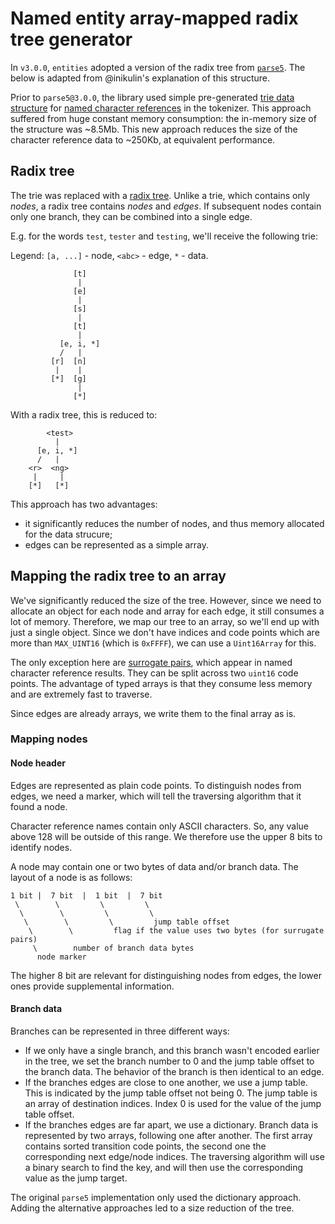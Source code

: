 # Named entity array-mapped radix tree generator

In `v3.0.0`, `entities` adopted a version of the radix tree from
[`parse5`](https://github.com/inikulin/parse5). The below is adapted from
@inikulin's explanation of this structure.

Prior to `parse5@3.0.0`, the library used simple pre-generated
[trie data structure](https://en.wikipedia.org/wiki/Trie) for
[named character references](https://html.spec.whatwg.org/multipage/syntax.html#named-character-references)
in the tokenizer. This approach suffered from huge constant memory consumption:
the in-memory size of the structure was ~8.5Mb. This new approach reduces the
size of the character reference data to ~250Kb, at equivalent performance.

## Radix tree

The trie was replaced with a
[radix tree](https://en.wikipedia.org/wiki/Radix_tree). Unlike a trie, which
contains only _nodes_, a radix tree contains _nodes_ and _edges_. If subsequent
nodes contain only one branch, they can be combined into a single edge.

E.g. for the words `test`, `tester` and `testing`, we'll receive the following
trie:

Legend: `[a, ...]` - node, `<abc>` - edge, `*` - data.

```
              [t]
               |
              [e]
               |
              [s]
               |
              [t]
               |
           [e, i, *]
           /   |
         [r]  [n]
          |    |
         [*]  [g]
               |
              [*]
```

With a radix tree, this is reduced to:

```
        <test>
          |
      [e, i, *]
      /   |
    <r>  <ng>
     |     |
    [*]   [*]
```

This approach has two advantages:

-   it significantly reduces the number of nodes, and thus memory allocated for
    the data strucure;
-   edges can be represented as a simple array.

## Mapping the radix tree to an array

We've significantly reduced the size of the tree. However, since we need to
allocate an object for each node and array for each edge, it still consumes a
lot of memory. Therefore, we map our tree to an array, so we'll end up with just
a single object. Since we don't have indices and code points which are more than
`MAX_UINT16` (which is `0xFFFF`), we can use a `Uint16Array` for this.

The only exception here are
[surrogate pairs](https://en.wikipedia.org/wiki/UTF-16#U.2B10000_to_U.2B10FFFF),
which appear in named character reference results. They can be split across two
`uint16` code points. The advantage of typed arrays is that they consume less
memory and are extremely fast to traverse.

Since edges are already arrays, we write them to the final array as is.

### Mapping nodes

#### Node header

Edges are represented as plain code points. To distinguish nodes from edges, we
need a marker, which will tell the traversing algorithm that it found a node.

Character reference names contain only ASCII characters. So, any value above 128
will be outside of this range. We therefore use the upper 8 bits to identify
nodes.

A node may contain one or two bytes of data and/or branch data. The layout of a
node is as follows:

```
1 bit |  7 bit  |  1 bit  |  7 bit
 \        \         \         \
  \        \         \         \
   \        \         \         jump table offset
    \        \         flag if the value uses two bytes (for surrugate pairs)
     \        number of branch data bytes
      node marker
```

The higher 8 bit are relevant for distinguishing nodes from edges, the lower
ones provide supplemental information.

#### Branch data

Branches can be represented in three different ways:

-   If we only have a single branch, and this branch wasn't encoded earlier in
    the tree, we set the branch number to 0 and the jump table offset to the
    branch data. The behavior of the branch is then identical to an edge.
-   If the branches edges are close to one another, we use a jump table. This is
    indicated by the jump table offset not being 0. The jump table is an array
    of destination indices. Index 0 is used for the value of the jump table
    offset.
-   If the branches edges are far apart, we use a dictionary. Branch data is
    represented by two arrays, following one after another. The first array
    contains sorted transition code points, the second one the corresponding
    next edge/node indices. The traversing algorithm will use a binary search to
    find the key, and will then use the corresponding value as the jump target.

The original `parse5` implementation only used the dictionary approach. Adding
the alternative approaches led to a size reduction of the tree.
